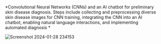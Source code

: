 *Convolutional Neural Networks (CNNs) and an AI chatbot for preliminary skin disease diagnosis. Steps include collecting and preprocessing diverse skin disease images for CNN training, integrating the CNN into an AI chatbot, enabling natural language interactions, and implementing automated diagnosis *

![Screenshot 2024-01-28 234153](https://github.com/helloworld2j/intelligent_camera/assets/119477908/07ee6d75-7459-4235-8c6d-fec5a6929f23)



